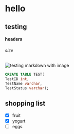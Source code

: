 # hello
## testing
#### headers
###### size

![testing markdown with image](https://images.unsplash.com/photo-1541364983171-a8ba01e95cfc?q=80&w=1974&auto=format&fit=crop&ixlib=rb-4.0.3&ixid=M3wxMjA3fDB8MHxwaG90by1wYWdlfHx8fGVufDB8fHx8fA%3D%3D)

```sql
CREATE TABLE TEST(
TestID int,
TestName varchar,
TestStatus varchar);
```

## shopping list
- [x] fruit
- [x] yogurt
- [ ] eggs
